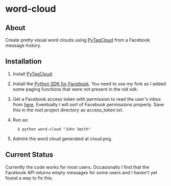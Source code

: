 word-cloud
==========

About
-----

Create pretty visual word clouds using
[PyTagCloud](https://github.com/atizo/PyTagCloud) from a Facebook message history.

Installation
------------


1. Install [PyTagCloud](https://github.com/maximilianallan/PyTagCloud).

2. Install the [Python SDK for Facebook](https://github.com/maximilianallan/facebook-sdk). You need to use my fork as I added some paging functions that were not present in the old sdk.
          
3. Get a Facebook access token with permission to read the user's inbox from [here](https://developers.facebook.com/tools/explorer/?method=GET&path=223001829%3Ffields%3Did%2Cname). Eventually I will sort of Facebook permissions properly. Save this in the root project directory as access_token.txt.

4. Run as:

         $ python word-cloud "John Smith"

5. Admire the word cloud generated at cloud.png.         
 
       
Current Status
--------------

Currently the code works for most users. Occasionally I find that the Facebook API returns empty messages for some users and I haven't yet found a way to fix this.